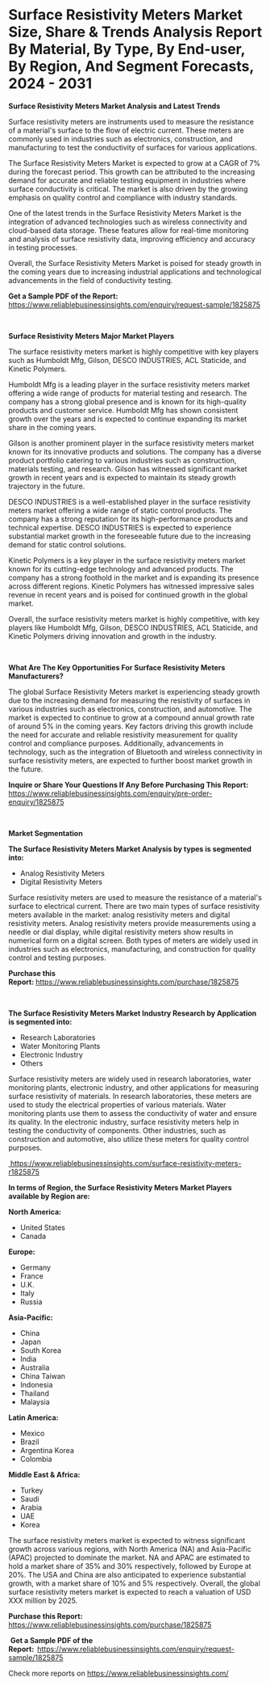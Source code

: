<p><h1>Surface Resistivity Meters Market Size, Share & Trends Analysis Report By Material, By Type, By End-user, By Region, And Segment Forecasts, 2024 - 2031</h1></p><p><strong>Surface Resistivity Meters Market Analysis and Latest Trends</strong></p>
<p><p>Surface resistivity meters are instruments used to measure the resistance of a material's surface to the flow of electric current. These meters are commonly used in industries such as electronics, construction, and manufacturing to test the conductivity of surfaces for various applications.</p><p>The Surface Resistivity Meters Market is expected to grow at a CAGR of 7% during the forecast period. This growth can be attributed to the increasing demand for accurate and reliable testing equipment in industries where surface conductivity is critical. The market is also driven by the growing emphasis on quality control and compliance with industry standards.</p><p>One of the latest trends in the Surface Resistivity Meters Market is the integration of advanced technologies such as wireless connectivity and cloud-based data storage. These features allow for real-time monitoring and analysis of surface resistivity data, improving efficiency and accuracy in testing processes.</p><p>Overall, the Surface Resistivity Meters Market is poised for steady growth in the coming years due to increasing industrial applications and technological advancements in the field of conductivity testing.</p></p>
<p><strong>Get a Sample PDF of the Report:&nbsp;</strong> <a href="https://www.reliablebusinessinsights.com/enquiry/request-sample/1825875">https://www.reliablebusinessinsights.com/enquiry/request-sample/1825875</a></p>
<p>&nbsp;</p>
<p><strong>Surface Resistivity Meters Major Market Players</strong></p>
<p><p>The surface resistivity meters market is highly competitive with key players such as Humboldt Mfg, Gilson, DESCO INDUSTRIES, ACL Staticide, and Kinetic Polymers. </p><p>Humboldt Mfg is a leading player in the surface resistivity meters market offering a wide range of products for material testing and research. The company has a strong global presence and is known for its high-quality products and customer service. Humboldt Mfg has shown consistent growth over the years and is expected to continue expanding its market share in the coming years.</p><p>Gilson is another prominent player in the surface resistivity meters market known for its innovative products and solutions. The company has a diverse product portfolio catering to various industries such as construction, materials testing, and research. Gilson has witnessed significant market growth in recent years and is expected to maintain its steady growth trajectory in the future.</p><p>DESCO INDUSTRIES is a well-established player in the surface resistivity meters market offering a wide range of static control products. The company has a strong reputation for its high-performance products and technical expertise. DESCO INDUSTRIES is expected to experience substantial market growth in the foreseeable future due to the increasing demand for static control solutions.</p><p>Kinetic Polymers is a key player in the surface resistivity meters market known for its cutting-edge technology and advanced products. The company has a strong foothold in the market and is expanding its presence across different regions. Kinetic Polymers has witnessed impressive sales revenue in recent years and is poised for continued growth in the global market. </p><p>Overall, the surface resistivity meters market is highly competitive, with key players like Humboldt Mfg, Gilson, DESCO INDUSTRIES, ACL Staticide, and Kinetic Polymers driving innovation and growth in the industry.</p></p>
<p>&nbsp;</p>
<p><strong>What Are The Key Opportunities For Surface Resistivity Meters Manufacturers?</strong></p>
<p><p>The global Surface Resistivity Meters market is experiencing steady growth due to the increasing demand for measuring the resistivity of surfaces in various industries such as electronics, construction, and automotive. The market is expected to continue to grow at a compound annual growth rate of around 5% in the coming years. Key factors driving this growth include the need for accurate and reliable resistivity measurement for quality control and compliance purposes. Additionally, advancements in technology, such as the integration of Bluetooth and wireless connectivity in surface resistivity meters, are expected to further boost market growth in the future.</p></p>
<p><strong>Inquire or Share Your Questions If Any Before Purchasing This Report:</strong> <a href="https://www.reliablebusinessinsights.com/enquiry/pre-order-enquiry/1825875">https://www.reliablebusinessinsights.com/enquiry/pre-order-enquiry/1825875</a></p>
<p>&nbsp;</p>
<p><strong>Market Segmentation</strong></p>
<p><strong>The Surface Resistivity Meters Market Analysis by types is segmented into:</strong></p>
<p><ul><li>Analog Resistivity Meters</li><li>Digital Resistivity Meters</li></ul></p>
<p><p>Surface resistivity meters are used to measure the resistance of a material's surface to electrical current. There are two main types of surface resistivity meters available in the market: analog resistivity meters and digital resistivity meters. Analog resistivity meters provide measurements using a needle or dial display, while digital resistivity meters show results in numerical form on a digital screen. Both types of meters are widely used in industries such as electronics, manufacturing, and construction for quality control and testing purposes.</p></p>
<p><strong>Purchase this Report:&nbsp;</strong><a href="https://www.reliablebusinessinsights.com/purchase/1825875">https://www.reliablebusinessinsights.com/purchase/1825875</a></p>
<p>&nbsp;</p>
<p><strong>The Surface Resistivity Meters Market Industry Research by Application is segmented into:</strong></p>
<p><ul><li>Research Laboratories</li><li>Water Monitoring Plants</li><li>Electronic Industry</li><li>Others</li></ul></p>
<p><p>Surface resistivity meters are widely used in research laboratories, water monitoring plants, electronic industry, and other applications for measuring surface resistivity of materials. In research laboratories, these meters are used to study the electrical properties of various materials. Water monitoring plants use them to assess the conductivity of water and ensure its quality. In the electronic industry, surface resistivity meters help in testing the conductivity of components. Other industries, such as construction and automotive, also utilize these meters for quality control purposes.</p></p>
<p><a href="https://www.reliablebusinessinsights.com/surface-resistivity-meters-r1825875">&nbsp;https://www.reliablebusinessinsights.com/surface-resistivity-meters-r1825875</a></p>
<p><strong>In terms of Region, the Surface Resistivity Meters Market Players available by Region are:</strong></p>
<p>
    <p> <strong> North America: </strong>
        <ul>
            <li>United States</li>
            <li>Canada</li>
        </ul>
        </p> 
    <p> <strong> Europe: </strong>
        <ul>
            <li>Germany</li>
            <li>France</li>
            <li>U.K.</li>
            <li>Italy</li>
            <li>Russia</li>
        </ul>
        </p> 
    <p> <strong> Asia-Pacific: </strong>
        <ul>
            <li>China</li>
            <li>Japan</li>
            <li>South Korea</li>
            <li>India</li>
            <li>Australia</li>
            <li>China Taiwan</li>
            <li>Indonesia</li>
            <li>Thailand</li>
            <li>Malaysia</li>
        </ul>
        </p> 
    <p> <strong> Latin America: </strong>
        <ul>
            <li>Mexico</li>
            <li>Brazil</li>
            <li>Argentina Korea</li>
            <li>Colombia</li>
        </ul>
        </p> 
    <p> <strong> Middle East & Africa: </strong>
        <ul>
            <li>Turkey</li>
            <li>Saudi</li>
            <li>Arabia</li>
            <li>UAE</li>
            <li>Korea</li>
        </ul>
    </p>
    </p>
<p><p>The surface resistivity meters market is expected to witness significant growth across various regions, with North America (NA) and Asia-Pacific (APAC) projected to dominate the market. NA and APAC are estimated to hold a market share of 35% and 30% respectively, followed by Europe at 20%. The USA and China are also anticipated to experience substantial growth, with a market share of 10% and 5% respectively. Overall, the global surface resistivity meters market is expected to reach a valuation of USD XXX million by 2025.</p></p>
<p><strong>Purchase this Report: </strong><a href="https://www.reliablebusinessinsights.com/purchase/1825875">https://www.reliablebusinessinsights.com/purchase/1825875</a></p>
<p>&nbsp;<strong>Get a Sample PDF of the Report:&nbsp;&nbsp;</strong><a href="https://www.reliablebusinessinsights.com/enquiry/request-sample/1825875">https://www.reliablebusinessinsights.com/enquiry/request-sample/1825875</a></p>
<p><strong></strong></p>
<p>Check more reports on <a href="https://www.reliablebusinessinsights.com/">https://www.reliablebusinessinsights.com/</a></p>